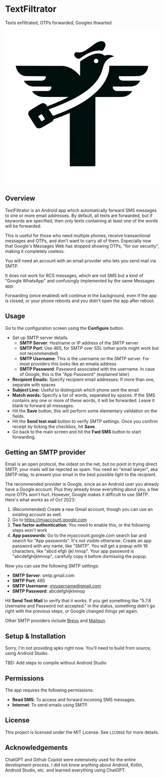 # TextFiltrator

Texts exfiltrated, OTPs forwarded, Googles thwarted

![App Logo](tf_logo.png)

## Overview

TextFiltrator is an Android app which automatically forward SMS messages to one or
more email addresses. By default, all texts are forwarded, but if keywords are specified,
then only texts containing at least one of the words will be forwarded.

This is useful for those who need multiple phones, receive transactional messages
and OTPs, and don't want to carry all of them. Especially now that Google's Messages Web
has stopped showing OTPs, "for our security", making it completely useless.

You will need an account with an email provider who lets you send mail via SMTP.

It does not work for RCS messages, which are not SMS but a kind of "Google WhatsApp" and
confusingly implemented by the same Messages app.

Forwarding (once enabled) will continue in the background, even if the app is closed, or
your phone reboots and you didn't open the app after reboot.

## Usage

Go to the configuration screen using the **Configure** button.

- Set up SMTP server details. 
    - **SMTP Server**: Hostname or IP address of the SMTP server
    - **SMTP Port**: Use 465, for SMTP over SSL (other ports might work but not recommended)
    - **SMTP Username**: This is the username on the SMTP server. For most providers this looks
        like an emaila address
    - **SMTP Password**: Password associated with the username. In case of Google, this is the
    "App Password" (explained later)
- **Recipient Emails:** Specify recipient email addresses: If more than one, separate with spaces
- **Subject Line:** Useful to distinguish which phone sent the email
- **Match words:** Specify a list of words, separated by spaces. If the SMS contains any one or more
    of these words, it will be forwarded. Leave it blank to forward all messages.
- Hit the **Save** button, this will perform some elementary validation on the fields.
- Hit the **Send test mail** button to verify SMTP settings. Once you confirm receipt by ticking
    the checkbox, hit **Save**.
- Go back to the main screen and hit the **Fwd SMS** button to start forwarding.

## Getting an SMTP provider

Email is an open protocol, the oldest on the net, but no point in trying direct SMTP, your mails
will be rejected as spam. You need an "email lawyer", aka SMTP relay, to present your email in the best
possible light to the recipient.

The recommended provider is Google, since as an Android user you already have a Google account.
Plus they already know everything about you, a few more OTPs won't hurt. However, Google makes it
difficult to use SMTP. Here's what works as of Oct 2023:

1. (Recommended) Create a new Gmail account, though you can use an existing account as well.
2. Go to https://myaccount.google.com
3. **Two factor authentication**: You need to enable this, or the following steps won't work
4. **App passwords**: Go to the myaccount.google.com search bar and search for "App passwords".
It's not visible otherwise. Create an app password with any name, like "SMTP". You will get a 
popup with 16 characters, like "abcd efgh ijkl mnop". Your app password is "abcdefghijklmnop",
carefully copy it before dismissing the popup.

Now you can use the following SMTP settings:
- **SMTP Server**: smtp.gmail.com
- **SMTP Port**: 465
- **SMTP Username**: myusername@gmail.com
- **SMTP Password**: abcdefghijklmnop

Hit **Send Test Mail** to verify that it works. If you get something like
"5.7.8 Username and Password not accepted." in the status, something didn't
go right with the previous steps, or Google changed things yet again.

Other SMTP providers include [Brevo](https://www.brevo.com/products/transactional-email/) and
[Mailgun](https://www.mailgun.com/).

## Setup & Installation

Sorry, I'm not providing apks right now. You'll need to build from source, using
Android Studio.

TBD: Add steps to compile without Android Studio

## Permissions

The app requires the following permissions:

- **Read SMS**: To access and forward incoming SMS messages.
- **Internet**: To send emails using SMTP.

## License

This project is licensed under the MIT License. See `LICENSE` for more details.

## Acknowledgements

ChatGPT and Github Copilot were extensively used for the entire development
process. I did not know anything about Android, Kotlin, Android Studio, etc.
and learned everything using ChatGPT.
